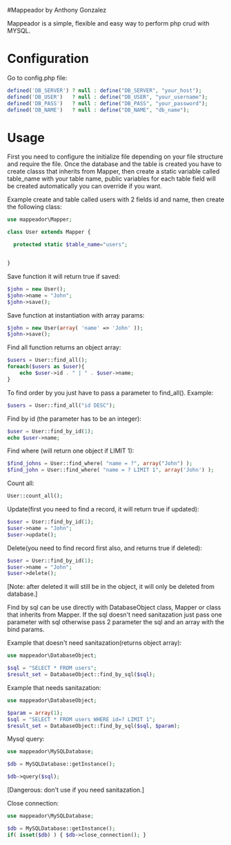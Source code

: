 #Mappeador by Anthony Gonzalez

Mappeador is a simple, flexible and easy way to perform php crud with MYSQL.

# Configuration
Go to config.php file:
```php
defined('DB_SERVER') ? null : define("DB_SERVER", "your_host");
defined('DB_USER')   ? null : define("DB_USER", "your_username");
defined('DB_PASS')   ? null : define("DB_PASS", "your_password");
defined('DB_NAME')   ? null : define("DB_NAME", "db_name");
```

# Usage
First you need to configure the initialize file depending on your file structure and require the file.
Once the database and the table is created you have to create classs that inherits from Mapper, then create a static variable called table_name with your table name, public variables for each table field will be created automatically you can override if you want.

Example create and table called users with 2 fields id and name, then create the following class:
```php
use mappeador\Mapper;

class User extends Mapper {

  protected static $table_name="users";


}
```

Save function it will return true if saved:
```php
$john = new User();
$john->name = "John";
$john->save();
```

Save function at instantiation with array params:
```php
$john = new User(array( 'name' => 'John' ));
$john->save();
```

Find all function returns an object array:
```php
$users = User::find_all();
foreach($users as $user){
    echo $user->id . " | " . $user->name;
}
```

To find order by you just have to pass a parameter to find_all().
Example:
```php
$users = User::find_all("id DESC");
```

Find by id (the parameter has to be an integer):
```php
$user = User::find_by_id(1);
echo $user->name;
```

Find where (will return one object if LIMIT 1):
```php
$find_johns = User::find_where( "name = ?", array("John") );
$find_john = User::find_where( "name = ? LIMIT 1", array('John') );
```

Count all:
```php
User::count_all();
```

Update(first you need to find a record, it will return true if updated):
```php
$user = User::find_by_id(1);
$user->name = "John";
$user->update();
```
Delete(you need to find record first also, and returns true if deleted):
```php
$user = User::find_by_id(1);
$user->name = "John";
$user->delete();
```
[Note: after deleted it will still be in the object, it will only be deleted from database.]

Find by sql can be use directly with DatabaseObject class, Mapper or class that inherits from Mapper. If the sql doesn't need sanitazation just pass one parameter with sql otherwise pass 2 parameter the sql and an array with the bind params.

Example that doesn't need sanitazation(returns object array):
```php
use mappeador\DatabaseObject;

$sql = "SELECT * FROM users";
$result_set = DatabaseObject::find_by_sql($sql);
```
Example that needs sanitazation:
```php
use mappeador\DatabaseObject;

$param = array(1);
$sql = "SELECT * FROM users WHERE id=? LIMIT 1";
$result_set = DatabaseObject::find_by_sql($sql, $param);
```

Mysql query:
```php
use mappeador\MySQLDatabase;

$db = MySQLDatabase::getInstance();

$db->query($sql);
```
[Dangerous: don't use if you need sanitazation.]

Close connection:
```php
use mappeador\MySQLDatabase;

$db = MySQLDatabase::getInstance();
if( isset($db) ) { $db->close_connection(); }
```
